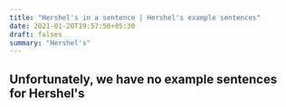 ```yaml
---
title: "Hershel's in a sentence | Hershel's example sentences"
date: 2021-01-20T19:57:50+05:30
draft: falses
summary: "Hershel's"
---
```

## Unfortunately, we have no example sentences for Hershel's                 

